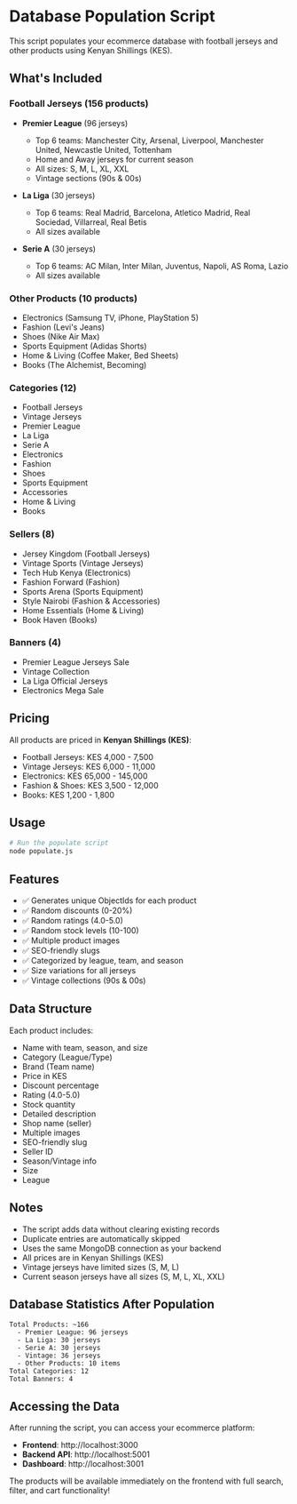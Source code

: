 # Database Population Script

This script populates your ecommerce database with football jerseys and other products using Kenyan Shillings (KES).

## What's Included

### Football Jerseys (156 products)
- **Premier League** (96 jerseys)
  - Top 6 teams: Manchester City, Arsenal, Liverpool, Manchester United, Newcastle United, Tottenham
  - Home and Away jerseys for current season
  - All sizes: S, M, L, XL, XXL
  - Vintage sections (90s & 00s)
  
- **La Liga** (30 jerseys)
  - Top 6 teams: Real Madrid, Barcelona, Atletico Madrid, Real Sociedad, Villarreal, Real Betis
  - All sizes available
  
- **Serie A** (30 jerseys)
  - Top 6 teams: AC Milan, Inter Milan, Juventus, Napoli, AS Roma, Lazio
  - All sizes available

### Other Products (10 products)
- Electronics (Samsung TV, iPhone, PlayStation 5)
- Fashion (Levi's Jeans)
- Shoes (Nike Air Max)
- Sports Equipment (Adidas Shorts)
- Home & Living (Coffee Maker, Bed Sheets)
- Books (The Alchemist, Becoming)

### Categories (12)
- Football Jerseys
- Vintage Jerseys
- Premier League
- La Liga
- Serie A
- Electronics
- Fashion
- Shoes
- Sports Equipment
- Accessories
- Home & Living
- Books

### Sellers (8)
- Jersey Kingdom (Football Jerseys)
- Vintage Sports (Vintage Jerseys)
- Tech Hub Kenya (Electronics)
- Fashion Forward (Fashion)
- Sports Arena (Sports Equipment)
- Style Nairobi (Fashion & Accessories)
- Home Essentials (Home & Living)
- Book Haven (Books)

### Banners (4)
- Premier League Jerseys Sale
- Vintage Collection
- La Liga Official Jerseys
- Electronics Mega Sale

## Pricing

All products are priced in **Kenyan Shillings (KES)**:
- Football Jerseys: KES 4,000 - 7,500
- Vintage Jerseys: KES 6,000 - 11,000
- Electronics: KES 65,000 - 145,000
- Fashion & Shoes: KES 3,500 - 12,000
- Books: KES 1,200 - 1,800

## Usage

```bash
# Run the populate script
node populate.js
```

## Features

- ✅ Generates unique ObjectIds for each product
- ✅ Random discounts (0-20%)
- ✅ Random ratings (4.0-5.0)
- ✅ Random stock levels (10-100)
- ✅ Multiple product images
- ✅ SEO-friendly slugs
- ✅ Categorized by league, team, and season
- ✅ Size variations for all jerseys
- ✅ Vintage collections (90s & 00s)

## Data Structure

Each product includes:
- Name with team, season, and size
- Category (League/Type)
- Brand (Team name)
- Price in KES
- Discount percentage
- Rating (4.0-5.0)
- Stock quantity
- Detailed description
- Shop name (seller)
- Multiple images
- SEO-friendly slug
- Seller ID
- Season/Vintage info
- Size
- League

## Notes

- The script adds data without clearing existing records
- Duplicate entries are automatically skipped
- Uses the same MongoDB connection as your backend
- All prices are in Kenyan Shillings (KES)
- Vintage jerseys have limited sizes (S, M, L)
- Current season jerseys have all sizes (S, M, L, XL, XXL)

## Database Statistics After Population

```
Total Products: ~166
  - Premier League: 96 jerseys
  - La Liga: 30 jerseys
  - Serie A: 30 jerseys
  - Vintage: 36 jerseys
  - Other Products: 10 items
Total Categories: 12
Total Banners: 4
```

## Accessing the Data

After running the script, you can access your ecommerce platform:

- **Frontend**: http://localhost:3000
- **Backend API**: http://localhost:5001
- **Dashboard**: http://localhost:3001

The products will be available immediately on the frontend with full search, filter, and cart functionality!
